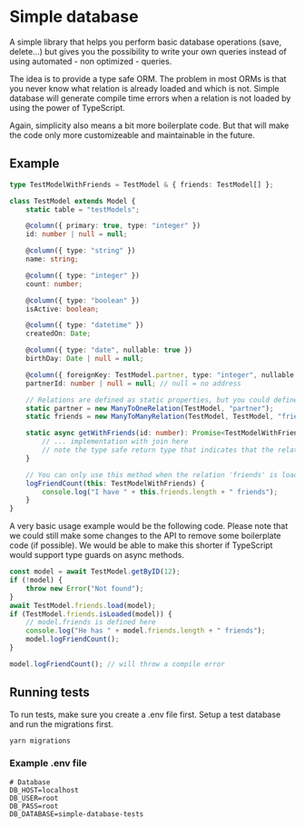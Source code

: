 # Simple database

A simple library that helps you perform basic database operations (save, delete...) but gives you the possibility to write your own queries instead of using automated - non optimized - queries.

The idea is to provide a type safe ORM. The problem in most ORMs is that you never know what relation is already loaded and which is not. Simple database will generate compile time errors when a relation is not loaded by using the power of TypeScript.

Again, simplicity also means a bit more boilerplate code. But that will make the code only more customizeable and maintainable in the future.

## Example

```ts
type TestModelWithFriends = TestModel & { friends: TestModel[] };

class TestModel extends Model {
    static table = "testModels";

    @column({ primary: true, type: "integer" })
    id: number | null = null;

    @column({ type: "string" })
    name: string;

    @column({ type: "integer" })
    count: number;

    @column({ type: "boolean" })
    isActive: boolean;

    @column({ type: "datetime" })
    createdOn: Date;

    @column({ type: "date", nullable: true })
    birthDay: Date | null = null;

    @column({ foreignKey: TestModel.partner, type: "integer", nullable: true })
    partnerId: number | null = null; // null = no address

    // Relations are defined as static properties, but you could define them however you like
    static partner = new ManyToOneRelation(TestModel, "partner");
    static friends = new ManyToManyRelation(TestModel, TestModel, "friends");

    static async getWithFriends(id: number): Promise<TestModelWithFriends | undefined> {
        // ... implementation with join here
        // note the type safe return type that indicates that the relation is loaded
    }

    // You can only use this method when the relation 'friends' is loaded
    logFriendCount(this: TestModelWithFriends) {
        console.log("I have " + this.friends.length + " friends");
    }
}
```

A very basic usage example would be the following code. Please note that we could still make some changes to the API to remove some boilerplate code (if possible). We would be able to make this shorter if TypeScript would support type guards on async methods.

```ts
const model = await TestModel.getByID(12);
if (!model) {
    throw new Error("Not found");
}
await TestModel.friends.load(model);
if (TestModel.friends.isLoaded(model)) {
    // model.friends is defined here
    console.log("He has " + model.friends.length + " friends");
    model.logFriendCount();
}

model.logFriendCount(); // will throw a compile error
```

## Running tests

To run tests, make sure you create a .env file first. Setup a test database and run the migrations first.

```
yarn migrations
```

### Example .env file

```
# Database
DB_HOST=localhost
DB_USER=root
DB_PASS=root
DB_DATABASE=simple-database-tests
```
